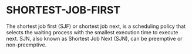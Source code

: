 # SHORTEST-JOB-FIRST
The shortest job first (SJF) or shortest job next, is a scheduling policy that selects the waiting process with the smallest execution time to execute next. SJN, also known as Shortest Job Next (SJN), can be preemptive or non-preemptive.  
